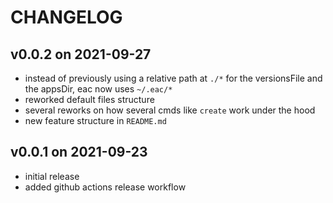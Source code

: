 # CHANGELOG

## v0.0.2 on 2021-09-27
- instead of previously using a relative path at `./*` for the versionsFile and the appsDir, eac now uses `~/.eac/*`
- reworked default files structure
- several reworks on how several cmds like `create` work under the hood
- new feature structure in `README.md`

## v0.0.1 on 2021-09-23
- initial release
- added github actions release workflow
